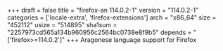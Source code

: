 +++
draft = false
title = "firefox-an 114.0.2-1"
version = "114.0.2-1"
categories = ['locale-extra', 'firefox-extensions']
arch = "x86_64"
size = "452112"
usize = "514895"
sha1sum = "2257973cd565a134b960956c2564bc0738e8f9b5"
depends = "['firefox>=114.0.2']"
+++
Aragonese language support for Firefox